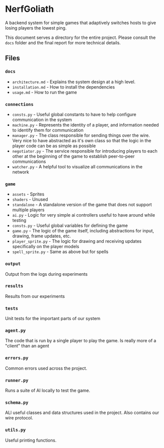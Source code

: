 # NerfGoliath

A backend system for simple games that adaptively switches hosts to give losing players the lowest ping.

This document serves a directory for the entire project. Please consult the `docs` folder and the final report for more technical details.

## Files

### `docs`

- `architecture.md` - Explains the system design at a high level.
- `installation.md` - How to install the dependencies
- `usage.md` - How to run the game

### `connections`

- `consts.py` - Useful global constants to have to help configure communication in the system
- `machine.py` - Represents the identity of a player, and information needed to identify them for communication
- `manager.py` - The class responsible for sending things over the wire. Very nice to have abstracted as it's own class so that the logic in the player code can be as simple as possible
- `negotiator.py` - The service responsible for introducing players to each other at the beginning of the game to establish peer-to-peer communications
- `watcher.py` - A helpful tool to visualize all communications in the network

### `game`

- `assets` - Sprites
- `shaders` - Unused
- `standalone` - A standalone version of the game that does not support multiple players
- `ai.py` - Logic for very simple ai controllers useful to have around while testing
- `consts.py` - Useful global variables for defining the game
- `game.py` - The logic of the game itself, including abstractions for input, drawing, frame updates, etc.
- `player_sprite.py` - The logic for drawing and receiving updates specifically on the player models
- `spell_sprite.py` - Same as above but for spells

### `output`

Output from the logs during experiments

### `results`

Results from our experiments

### `tests`

Unit tests for the important parts of our system

### `agent.py`

The code that is run by a single player to play the game. Is really more of a "client" than an agent

### `errors.py`

Common errors used across the project.

### `runner.py`

Runs a suite of AI locally to test the game.

### `schema.py`

ALl useful classes and data structures used in the project. Also contains our wire protocol.

### `utils.py`

Useful printing functions.

